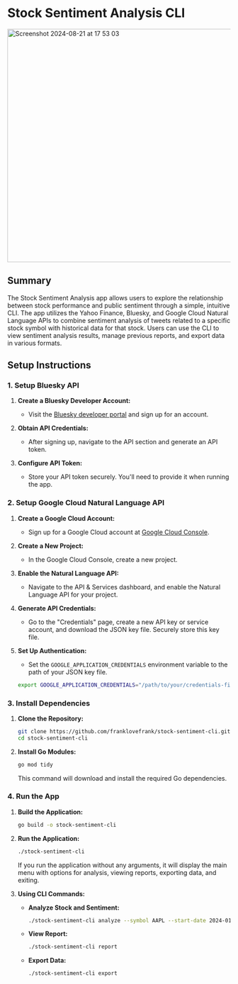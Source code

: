 # Stock Sentiment Analysis CLI
<img width="527" alt="Screenshot 2024-08-21 at 17 53 03" src="https://github.com/user-attachments/assets/48cc0366-5f42-46a1-89d1-6cfaedf70c1b">

## Summary

The Stock Sentiment Analysis app allows users to explore the relationship between stock performance and public sentiment through a simple, intuitive CLI. The app utilizes the Yahoo Finance, Bluesky, and Google Cloud Natural Language APIs to combine sentiment analysis of tweets related to a specific stock symbol with historical data for that stock. Users can use the CLI to view sentiment analysis results, manage previous reports, and export data in various formats.

## Setup Instructions

### 1. Setup Bluesky API

1. **Create a Bluesky Developer Account:**
   - Visit the [Bluesky developer portal](https://docs.bsky.app/docs/get-started) and sign up for an account.

2. **Obtain API Credentials:**
   - After signing up, navigate to the API section and generate an API token.

3. **Configure API Token:**
   - Store your API token securely. You'll need to provide it when running the app.

### 2. Setup Google Cloud Natural Language API

1. **Create a Google Cloud Account:**
   - Sign up for a Google Cloud account at [Google Cloud Console](https://console.cloud.google.com/).

2. **Create a New Project:**
   - In the Google Cloud Console, create a new project.

3. **Enable the Natural Language API:**
   - Navigate to the API & Services dashboard, and enable the Natural Language API for your project.

4. **Generate API Credentials:**
   - Go to the "Credentials" page, create a new API key or service account, and download the JSON key file. Securely store this key file.

5. **Set Up Authentication:**
   - Set the `GOOGLE_APPLICATION_CREDENTIALS` environment variable to the path of your JSON key file.

   ```bash
   export GOOGLE_APPLICATION_CREDENTIALS="/path/to/your/credentials-file.json"
   ```

### 3. Install Dependencies

1. **Clone the Repository:**

   ```bash
   git clone https://github.com/franklovefrank/stock-sentiment-cli.git
   cd stock-sentiment-cli
   ```

2. **Install Go Modules:**

   ```bash
   go mod tidy
   ```

   This command will download and install the required Go dependencies.

### 4. Run the App

1. **Build the Application:**

   ```bash
   go build -o stock-sentiment-cli
   ```

2. **Run the Application:**

   ```bash
   ./stock-sentiment-cli
   ```

   If you run the application without any arguments, it will display the main menu with options for analysis, viewing reports, exporting data, and exiting.

3. **Using CLI Commands:**

   - **Analyze Stock and Sentiment:**

     ```bash
     ./stock-sentiment-cli analyze --symbol AAPL --start-date 2024-01-01 --end-date 2024-01-31
     ```

   - **View Report:**

     ```bash
     ./stock-sentiment-cli report
     ```

   - **Export Data:**

     ```bash
     ./stock-sentiment-cli export
     ```
